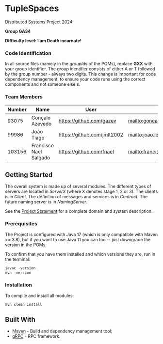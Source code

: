 # TupleSpaces

Distributed Systems Project 2024


<!-- *(fill the line below with the group identifier, for example A25 or T25, and then delete this line)*   -->
**Group GA34**

<!-- *(choose one of the following levels and erase the other one)*   -->
**Difficulty level: I am Death incarnate!**


### Code Identification

In all source files (namely in the *groupId*s of the POMs), replace __GXX__ with your group identifier. The group
identifier consists of either A or T followed by the group number - always two digits. This change is important for 
code dependency management, to ensure your code runs using the correct components and not someone else's.

### Team Members

<!-- *(fill the table below with the team members, and then delete this line)* -->

| Number | Name              | User                             | Email                               |
|--------|-------------------|----------------------------------|-------------------------------------|
| 93075  | Gonçalo Azevedo  | <https://github.com/gazev>   | <mailto:goncalo.r.azevedo@tecnico.ulisboa.pt>   |
| 99986  | João Tiago       | <https://github.com/jmlt2002>     | <mailto:joao.leal.tintas@tecnico.ulisboa.pt>     |
| 103156  | Francisco Nael Salgado     | <https://github.com/fnael> | <mailto:francisco.nael.salgado@tecnico.ulisboa.pt> |

## Getting Started

The overall system is made up of several modules. The different types of servers are located in _ServerX_ (where X denotes stage 1, 2 or 3). 
The clients is in _Client_.
The definition of messages and services is in _Contract_. The future naming server
is in _NamingServer_.

See the [Project Statement](https://github.com/tecnico-distsys/TupleSpaces) for a complete domain and system description.

### Prerequisites

The Project is configured with Java 17 (which is only compatible with Maven >= 3.8), but if you want to use Java 11 you
can too -- just downgrade the version in the POMs.

To confirm that you have them installed and which versions they are, run in the terminal:

```s
javac -version
mvn -version
```

### Installation

To compile and install all modules:

```s
mvn clean install
```

## Built With

* [Maven](https://maven.apache.org/) - Build and dependency management tool;
* [gRPC](https://grpc.io/) - RPC framework.

